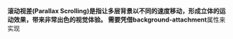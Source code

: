 **滚动视差(Parallax Scrolling)**是指让多层背景以不同的速度移动，形成立体的运动效果，带来非常出色的视觉体验。
需要凭借**background-attachment**属性来实现